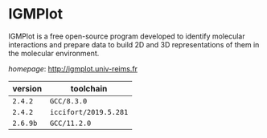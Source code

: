 # IGMPlot

IGMPlot is a free open-source program developed to identify molecular interactions and  prepare data to build 2D and 3D representations of them in the molecular environment.

*homepage*: <http://igmplot.univ-reims.fr>

version | toolchain
--------|----------
``2.4.2`` | ``GCC/8.3.0``
``2.4.2`` | ``iccifort/2019.5.281``
``2.6.9b`` | ``GCC/11.2.0``

